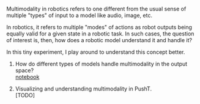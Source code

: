 Multimodality in robotics refers to one different from the usual sense of multiple "types" of input to a model like audio, image, etc.

In robotics, it refers to multiple "modes" of actions as robot outputs being equally valid for a given state in a robotic task. In such cases, the question of interest is, then, how does a robotic model understand it and handle it?

In this tiny experiment, I play around to understand this concept better.

1. How do different types of models handle multimodality in the output space?  
[notebook](https://colab.research.google.com/drive/1QBWmQ25SbvNr9WcrRSS7BzfxMv8R8e1Q?usp=sharing)

2. Visualizing and understanding multimodality in PushT.  
[TODO]
